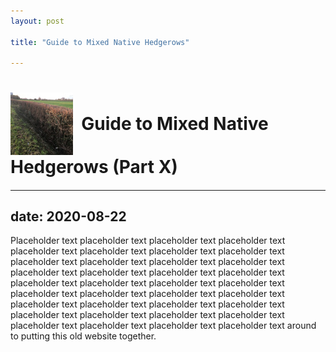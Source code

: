 ```yaml
---
layout: post

title: "Guide to Mixed Native Hedgerows"

---
```

<h1><img src="/assets/images/nativehedge1-100.JPG" style="vertical-align: middle;" width="100px"/><span style="vertical-align: middle;">&nbsp; Guide to Mixed Native Hedgerows (Part X)</span></h1>

---
date: 2020-08-22
---
Placeholder text placeholder text placeholder text placeholder text placeholder text placeholder text placeholder text placeholder text placeholder text placeholder text placeholder text placeholder text placeholder text placeholder text placeholder text placeholder text placeholder text placeholder text placeholder text placeholder text placeholder text placeholder text placeholder text placeholder text placeholder text placeholder text placeholder text placeholder text placeholder text placeholder text placeholder text placeholder text placeholder text placeholder text placeholder text placeholder text around to putting this old website together. 



